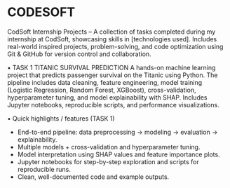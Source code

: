 # CODESOFT
CodSoft Internship Projects – A collection of tasks completed during my internship at CodSoft, showcasing skills in [technologies used]. Includes real-world inspired projects, problem-solving, and code optimization using Git &amp; GitHub for version control and collaboration.


• TASK 1 TITANIC SURVIVAL PREDICTION
A hands-on machine learning project that predicts passenger survival on the Titanic using Python. The pipeline includes data cleaning, feature engineering, model training (Logistic Regression, Random Forest, XGBoost), cross-validation, hyperparameter tuning, and model explainability with SHAP. Includes Jupyter notebooks, reproducible scripts, and performance visualizations.

• Quick highlights / features (TASK 1)
- End-to-end pipeline: data preprocessing → modeling → evaluation → explainability.
- Multiple models + cross-validation and hyperparameter tuning.
- Model interpretation using SHAP values and feature importance plots.
- Jupyter notebooks for step-by-step exploration and scripts for reproducible runs.
- Clean, well-documented code and example outputs.
